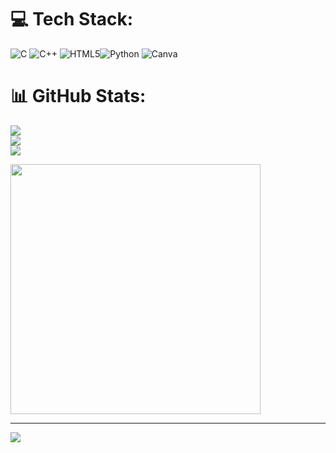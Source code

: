 

# 💻 Tech Stack:
![C](https://img.shields.io/badge/c-%2300599C.svg?style=for-the-badge&logo=c&logoColor=white) ![C++](https://img.shields.io/badge/c++-%2300599C.svg?style=for-the-badge&logo=c%2B%2B&logoColor=white) ![HTML5](https://img.shields.io/badge/html5-%23E34F26.svg?style=for-the-badge&logo=html5&logoColor=white)![Python](https://img.shields.io/badge/python-3670A0?style=for-the-badge&logo=python&logoColor=ffdd54)  ![Canva](https://img.shields.io/badge/Canva-%2300C4CC.svg?style=for-the-badge&logo=Canva&logoColor=white) 
# 📊 GitHub Stats:
![](https://github-readme-stats.vercel.app/api?username=Om-Pandey711&theme=tokyonight&hide_border=false&include_all_commits=false&count_private=false)<br/>
![](https://github-readme-streak-stats.herokuapp.com/?user=Om-Pandey711&theme=tokyonight&hide_border=false)<br/>
![](https://github-readme-stats.vercel.app/api/top-langs/?username=Om-Pandey711&theme=tokyonight&hide_border=false&include_all_commits=false&count_private=false&layout=compact)


 <img src="https://www.navdanya.org/images/v-kbkm-19.jpg" width="400px"/>

---
[![](https://visitcount.itsvg.in/api?id=Om-Pandey711&icon=0&color=2)](https://visitcount.itsvg.in)

<!-- Proudly created with GPRM ( https://gprm.itsvg.in ) -->
